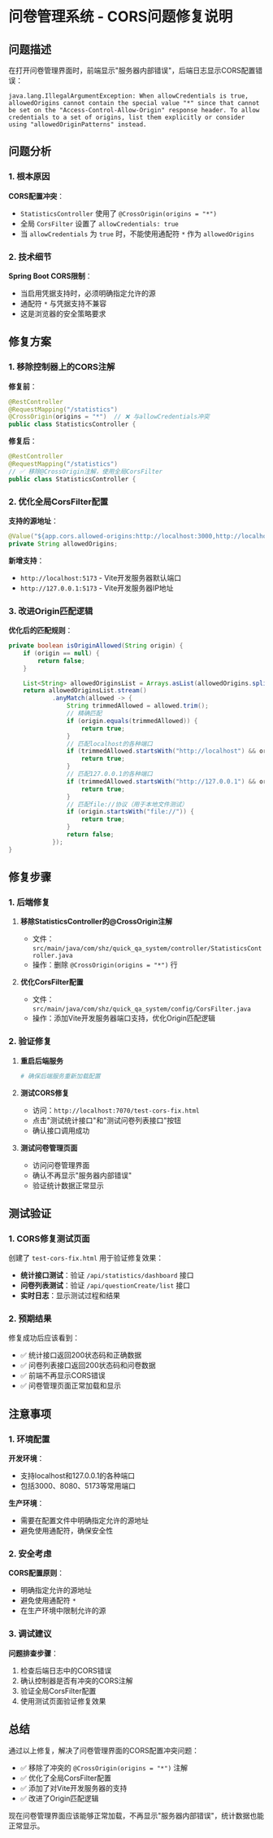 # 问卷管理系统 - CORS问题修复说明

## 问题描述

在打开问卷管理界面时，前端显示"服务器内部错误"，后端日志显示CORS配置错误：

```
java.lang.IllegalArgumentException: When allowCredentials is true, allowedOrigins cannot contain the special value "*" since that cannot be set on the "Access-Control-Allow-Origin" response header. To allow credentials to a set of origins, list them explicitly or consider using "allowedOriginPatterns" instead.
```

## 问题分析

### 1. 根本原因

**CORS配置冲突**：
- `StatisticsController` 使用了 `@CrossOrigin(origins = "*")`
- 全局 `CorsFilter` 设置了 `allowCredentials: true`
- 当 `allowCredentials` 为 `true` 时，不能使用通配符 `*` 作为 `allowedOrigins`

### 2. 技术细节

**Spring Boot CORS限制**：
- 当启用凭据支持时，必须明确指定允许的源
- 通配符 `*` 与凭据支持不兼容
- 这是浏览器的安全策略要求

## 修复方案

### 1. 移除控制器上的CORS注解

**修复前**：
```java
@RestController
@RequestMapping("/statistics")
@CrossOrigin(origins = "*")  // ❌ 与allowCredentials冲突
public class StatisticsController {
```

**修复后**：
```java
@RestController
@RequestMapping("/statistics")
// ✅ 移除@CrossOrigin注解，使用全局CorsFilter
public class StatisticsController {
```

### 2. 优化全局CorsFilter配置

**支持的源地址**：
```java
@Value("${app.cors.allowed-origins:http://localhost:3000,http://localhost:8080,http://127.0.0.1:3000,http://127.0.0.1:8080,http://localhost:5173,http://127.0.0.1:5173}")
private String allowedOrigins;
```

**新增支持**：
- `http://localhost:5173` - Vite开发服务器默认端口
- `http://127.0.0.1:5173` - Vite开发服务器IP地址

### 3. 改进Origin匹配逻辑

**优化后的匹配规则**：
```java
private boolean isOriginAllowed(String origin) {
    if (origin == null) {
        return false;
    }

    List<String> allowedOriginsList = Arrays.asList(allowedOrigins.split(","));
    return allowedOriginsList.stream()
            .anyMatch(allowed -> {
                String trimmedAllowed = allowed.trim();
                // 精确匹配
                if (origin.equals(trimmedAllowed)) {
                    return true;
                }
                // 匹配localhost的各种端口
                if (trimmedAllowed.startsWith("http://localhost") && origin.contains("localhost")) {
                    return true;
                }
                // 匹配127.0.0.1的各种端口
                if (trimmedAllowed.startsWith("http://127.0.0.1") && origin.contains("127.0.0.1")) {
                    return true;
                }
                // 匹配file://协议（用于本地文件测试）
                if (origin.startsWith("file://")) {
                    return true;
                }
                return false;
            });
}
```

## 修复步骤

### 1. 后端修复

1. **移除StatisticsController的@CrossOrigin注解**
   - 文件：`src/main/java/com/shz/quick_qa_system/controller/StatisticsController.java`
   - 操作：删除 `@CrossOrigin(origins = "*")` 行

2. **优化CorsFilter配置**
   - 文件：`src/main/java/com/shz/quick_qa_system/config/CorsFilter.java`
   - 操作：添加Vite开发服务器端口支持，优化Origin匹配逻辑

### 2. 验证修复

1. **重启后端服务**
   ```bash
   # 确保后端服务重新加载配置
   ```

2. **测试CORS修复**
   - 访问：`http://localhost:7070/test-cors-fix.html`
   - 点击"测试统计接口"和"测试问卷列表接口"按钮
   - 确认接口调用成功

3. **测试问卷管理页面**
   - 访问问卷管理界面
   - 确认不再显示"服务器内部错误"
   - 验证统计数据正常显示

## 测试验证

### 1. CORS修复测试页面

创建了 `test-cors-fix.html` 用于验证修复效果：

- **统计接口测试**：验证 `/api/statistics/dashboard` 接口
- **问卷列表测试**：验证 `/api/questionCreate/list` 接口
- **实时日志**：显示测试过程和结果

### 2. 预期结果

修复成功后应该看到：

- ✅ 统计接口返回200状态码和正确数据
- ✅ 问卷列表接口返回200状态码和问卷数据
- ✅ 前端不再显示CORS错误
- ✅ 问卷管理页面正常加载和显示

## 注意事项

### 1. 环境配置

**开发环境**：
- 支持localhost和127.0.0.1的各种端口
- 包括3000、8080、5173等常用端口

**生产环境**：
- 需要在配置文件中明确指定允许的源地址
- 避免使用通配符，确保安全性

### 2. 安全考虑

**CORS配置原则**：
- 明确指定允许的源地址
- 避免使用通配符 `*`
- 在生产环境中限制允许的源

### 3. 调试建议

**问题排查步骤**：
1. 检查后端日志中的CORS错误
2. 确认控制器是否有冲突的CORS注解
3. 验证全局CorsFilter配置
4. 使用测试页面验证修复效果

## 总结

通过以上修复，解决了问卷管理界面的CORS配置冲突问题：

- ✅ 移除了冲突的 `@CrossOrigin(origins = "*")` 注解
- ✅ 优化了全局CorsFilter配置
- ✅ 添加了对Vite开发服务器的支持
- ✅ 改进了Origin匹配逻辑

现在问卷管理界面应该能够正常加载，不再显示"服务器内部错误"，统计数据也能正常显示。
